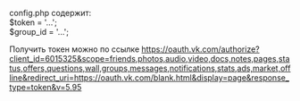 config.php содержит:   
$token = '...';  
$group_id = '...';

Получить токен можно по ссылке
https://oauth.vk.com/authorize?client_id=6015325&scope=friends,photos,audio,video,docs,notes,pages,status,offers,questions,wall,groups,messages,notifications,stats,ads,market,offline&redirect_uri=https://oauth.vk.com/blank.html&display=page&response_type=token&v=5.95

